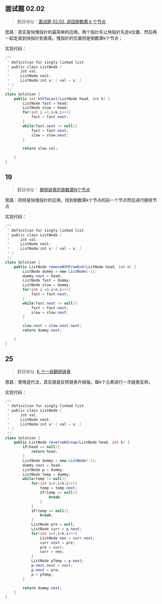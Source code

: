 ## 面试题 02.02
> 题目地址：[面试题 02.02. 返回倒数第 k 个节点](https://leetcode-cn.com/problems/kth-node-from-end-of-list-lcci/)

思路：其实是快慢指针的最简单的应用。两个指针先让快指针先走k位置，然后再一起走直到快指针到表尾。慢指针的位置则是倒数第k个节点；

实现代码：

```java
/**
 * Definition for singly-linked list.
 * public class ListNode {
 *     int val;
 *     ListNode next;
 *     ListNode(int x) { val = x; }
 * }
 */
class Solution {
    public int kthToLast(ListNode head, int k) {
        ListNode fast = head;
        ListNode slow = head;
        for(int i =1;i<k;i++){
            fast = fast.next;
        }
        while(fast.next != null){
            fast = fast.next;
            slow = slow.next;
        }

        return slow.val;

    }
}
```

## 19

> 题目地址： [删除链表的倒数第N个节点](https://leetcode-cn.com/problems/remove-nth-node-from-end-of-list/)

思路：同样是快慢指针的应用，找到倒数第k个节点的前一个节点然后进行删除节点

实现代码：

```java
/**
 * Definition for singly-linked list.
 * public class ListNode {
 *     int val;
 *     ListNode next;
 *     ListNode(int x) { val = x; }
 * }
 */
class Solution {
    public ListNode removeNthFromEnd(ListNode head, int n) {
        ListNode dummy = new ListNode(-1);
        dummy.next = head;
        ListNode fast = dummy;
        ListNode slow = dummy;
        for(int i =0;i<n;i++){
            fast = fast.next;
        }
        while(fast.next != null){
            fast = fast.next;
            slow = slow.next;
        }

        slow.next = slow.next.next;
        return dummy.next;

    }
}
```

## 25

> 题目地址: [K 个一组翻转链表](https://leetcode-cn.com/problems/reverse-nodes-in-k-group/)

思路：使用迭代法，其实就是反转链表升级版。每k个元素进行一次链表反转。

实现代码：

```java
/**
 * Definition for singly-linked list.
 * public class ListNode {
 *     int val;
 *     ListNode next;
 *     ListNode(int x) { val = x; }
 * }
 */
class Solution {
    public ListNode reverseKGroup(ListNode head, int k) {
        if(head == null){
            return head;
        }
        ListNode dummy = new ListNode(-1);
        dummy.next = head;
        ListNode p = dummy;
        ListNode temp = dummy;
        while(temp != null){
            for(int i=0;i<k;i++){
                temp = temp.next;
                if(temp == null){
                    break;
                }
            }
            if(temp == null){
                break;
            }
            ListNode pre = null;
            ListNode curr = p.next;
            for(int i=0;i<k;i++){
                ListNode nex = curr.next;
                curr.next = pre;
                pre = curr;
                curr = nex;
            }
            ListNode pTemp = p.next;
            p.next.next = curr;
            p.next = pre;
            p = pTemp;
        }

        return dummy.next;
    }
}
```

